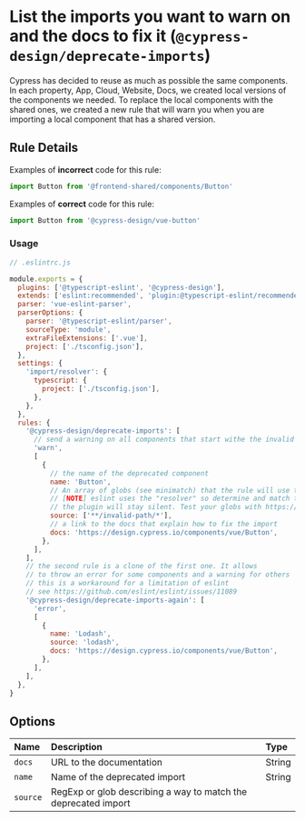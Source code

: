 # List the imports you want to warn on and the docs to fix it (`@cypress-design/deprecate-imports`)

<!-- end auto-generated rule header -->

Cypress has decided to reuse as much as possible the same components. In each property, App, Cloud, Website, Docs, we created local versions of the components we needed. To replace the local components with the shared ones, we created a new rule that will warn you when you are importing a local component that has a shared version.

## Rule Details

Examples of **incorrect** code for this rule:

```js
import Button from '@frontend-shared/components/Button'
```

Examples of **correct** code for this rule:

```js
import Button from '@cypress-design/vue-button'
```

### Usage

```js
// .eslintrc.js

module.exports = {
  plugins: ['@typescript-eslint', '@cypress-design'],
  extends: ['eslint:recommended', 'plugin:@typescript-eslint/recommended'],
  parser: 'vue-eslint-parser',
  parserOptions: {
    parser: '@typescript-eslint/parser',
    sourceType: 'module',
    extraFileExtensions: ['.vue'],
    project: ['./tsconfig.json'],
  },
  settings: {
    'import/resolver': {
      typescript: {
        project: ['./tsconfig.json'],
      },
    },
  },
  rules: {
    '@cypress-design/deprecate-imports': [
      // send a warning on all components that start withe the invalid path
      'warn',
      [
        {
          // the name of the deprecated component
          name: 'Button',
          // An array of globs (see minimatch) that the rule will use to match the import path
          // [NOTE] eslint uses the "resolver" so determine and match the file. If the file is not found,
          // the plugin will stay silent. Test your globs with https://www.npmjs.com/package/minimatch
          source: ['**/invalid-path/*'],
          // a link to the docs that explain how to fix the import
          docs: 'https://design.cypress.io/components/vue/Button',
        },
      ],
    ],
    // the second rule is a clone of the first one. It allows
    // to throw an error for some components and a warning for others
    // this is a workaround for a limitation of eslint
    // see https://github.com/eslint/eslint/issues/11089
    '@cypress-design/deprecate-imports-again': [
      'error',
      [
        {
          name: 'Lodash',
          source: 'lodash',
          docs: 'https://design.cypress.io/components/vue/Button',
        },
      ],
    ],
  },
}
```

## Options

<!-- begin auto-generated rule options list -->

| Name     | Description                                                    | Type   |
| :------- | :------------------------------------------------------------- | :----- |
| `docs`   | URL to the documentation                                       | String |
| `name`   | Name of the deprecated import                                  | String |
| `source` | RegExp or glob describing a way to match the deprecated import |        |

<!-- end auto-generated rule options list -->
